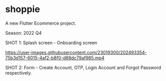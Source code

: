 # shoppie

A new Flutter Ecommerce project.


Season: 2022 Q4 

SHOT 1: Splash screen - Onboarding screen

https://user-images.githubusercontent.com/23019300/202493354-75b3d157-6015-4af2-b8f0-d88dc79af985.mp4


SHOT 2: Form - Create Account, OTP, Login Account and Forgot Password respectively. 